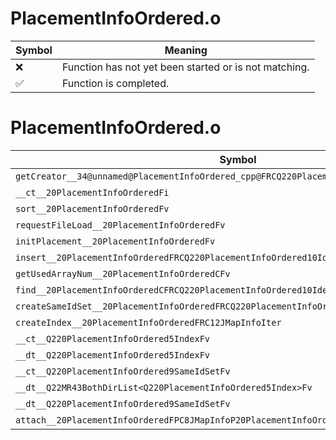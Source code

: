 # PlacementInfoOrdered.o
| Symbol | Meaning 
| ------------- | ------------- 
| :x: | Function has not yet been started or is not matching. 
| :white_check_mark: | Function is completed. 


# PlacementInfoOrdered.o
| Symbol | Decompiled? |
| ------------- | ------------- |
| `getCreator__34@unnamed@PlacementInfoOrdered_cpp@FRCQ220PlacementInfoOrdered10Identifier` | :x: |
| `__ct__20PlacementInfoOrderedFi` | :x: |
| `sort__20PlacementInfoOrderedFv` | :x: |
| `requestFileLoad__20PlacementInfoOrderedFv` | :x: |
| `initPlacement__20PlacementInfoOrderedFv` | :x: |
| `insert__20PlacementInfoOrderedFRCQ220PlacementInfoOrdered10IdentifierRC12JMapInfoIter` | :x: |
| `getUsedArrayNum__20PlacementInfoOrderedCFv` | :x: |
| `find__20PlacementInfoOrderedCFRCQ220PlacementInfoOrdered10Identifier` | :x: |
| `createSameIdSet__20PlacementInfoOrderedFRCQ220PlacementInfoOrdered10Identifier` | :x: |
| `createIndex__20PlacementInfoOrderedFRC12JMapInfoIter` | :x: |
| `__ct__Q220PlacementInfoOrdered5IndexFv` | :x: |
| `__dt__Q220PlacementInfoOrdered5IndexFv` | :x: |
| `__ct__Q220PlacementInfoOrdered9SameIdSetFv` | :x: |
| `__dt__Q22MR43BothDirList<Q220PlacementInfoOrdered5Index>Fv` | :x: |
| `__dt__Q220PlacementInfoOrdered9SameIdSetFv` | :x: |
| `attach__20PlacementInfoOrderedFPC8JMapInfoP20PlacementInfoOrdered` | :x: |
